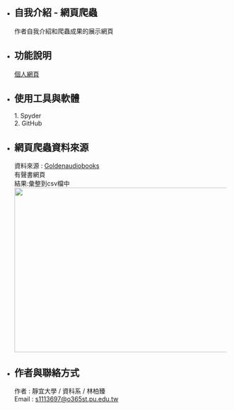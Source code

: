 - <h2>自我介紹 - 網頁爬蟲</h2>作者自我介紹和爬蟲成果的展示網頁
- <h2>功能說明</h2>
  <a href="https://nevergonnaletyoudown88.github.io/kkkkk/" rel="nofollow">個人網頁</a><br>
 
- <h2>使用工具與軟體</h2>
  1. Spyder<br>
  2. GitHub
- <h2>網頁爬蟲資料來源</h2>
  資料來源 : <a href="https://goldenaudiobook.net/">Goldenaudiobooks</a><br>
  有聲書網頁<br>
  結果:彙整到csv檔中<br>
  <img src="https://lh3.googleusercontent.com/MPkNJKRo_yKomEGHUj_D3sRAGGnxHD0eDYNS4PfjpOQWTycvHmUhYdtDgzH4CyftuwUPk-EJUNN7MB-x3IqOmnTA=s1280-w1280-h800" id="img" style="width: 496px; height: 372px;">
- <h2>作者與聯絡方式</h2>
  作者 : 靜宜大學 / 資科系 / 林柏臻<br>
  Email : <a href="mailto:s1113697@o365st.pu.edu.tw">s1113697@o365st.pu.edu.tw</a>

<!---
NeverGonnaLetYouDown88/NeverGonnaLetYouDown88 is a ✨ special ✨ repository because its `README.md` (this file) appears on your GitHub profile.
You can click the Preview link to take a look at your changes.
--->
